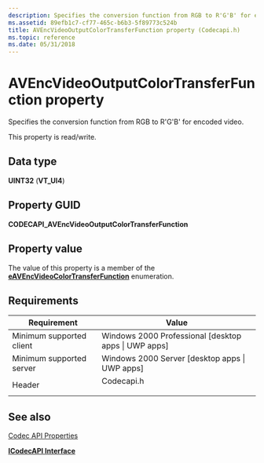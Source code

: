 ```yaml
---
description: Specifies the conversion function from RGB to R'G'B' for encoded video.
ms.assetid: 89efb1c7-cf77-465c-b6b3-5f89773c524b
title: AVEncVideoOutputColorTransferFunction property (Codecapi.h)
ms.topic: reference
ms.date: 05/31/2018
---
```


# AVEncVideoOutputColorTransferFunction property

Specifies the conversion function from RGB to R'G'B' for encoded video.

This property is read/write.

## Data type

**UINT32** (**VT\_UI4**)

## Property GUID

**CODECAPI\_AVEncVideoOutputColorTransferFunction**

## Property value

The value of this property is a member of the [**eAVEncVideoColorTransferFunction**](/windows/desktop/api/codecapi/ne-codecapi-eavencvideocolortransferfunction) enumeration.

## Requirements



| Requirement | Value |
|-------------------------------------|---------------------------------------------------------------------------------------|
| Minimum supported client<br/> | Windows 2000 Professional \[desktop apps \| UWP apps\]<br/>                     |
| Minimum supported server<br/> | Windows 2000 Server \[desktop apps \| UWP apps\]<br/>                           |
| Header<br/>                   | <dl> <dt>Codecapi.h</dt> </dl> |



## See also

<dl> <dt>

[Codec API Properties](codec-api-properties.md)
</dt> <dt>

[**ICodecAPI Interface**](/windows/desktop/api/Strmif/nn-strmif-icodecapi)
</dt> </dl>

 

 




